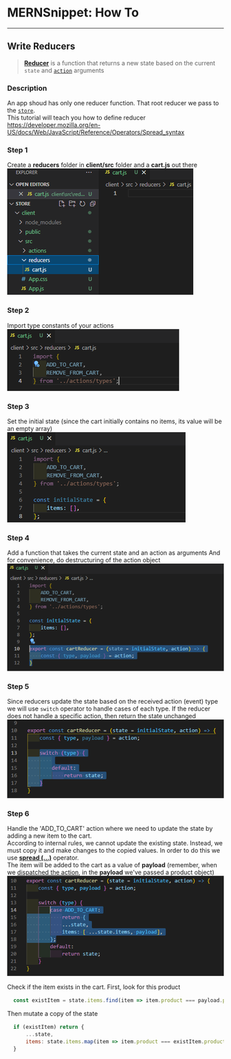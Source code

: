 # MERNSnippet: How To
---
## Write Reducers

> [**Reducer**](https://redux.js.org/tutorials/fundamentals/part-3-state-actions-reducers#writing-reducers) is a function that returns a new state based on the current `state` and [`action`](https://github.com/andrewsinelnikov/MERNSnippet-How-To/blob/main/task23/README.md) arguments<br />

### Description
An app shoud has only one reducer function. That root reducer we pass to the [`store`](https://github.com/andrewsinelnikov/MERNSnippet-How-To/blob/main/task22/README.md).<br /> 
This tutorial will teach you how to define reducer <br /> 
https://developer.mozilla.org/en-US/docs/Web/JavaScript/Reference/Operators/Spread_syntax <br />
### Step 1
Create a **reducers** folder in **client/src** folder and a **cart.js** out there<br /> 
  ![1](img/1.png) <br />

### Step 2
Import type constants of your actions<br /> 
  ![2](img/2.png) <br />

### Step 3
Set the initial state (since the cart initially contains no items, its value will be an empty array)<br /> 
  ![3](img/3.png) <br />

### Step 4
Add a function that takes the current state and an action as arguments And for convenience, do destructuring of the action object<br /> 
  ![4](img/4.png) <br />

### Step 5
Since reducers update the state based on the received action (event) type we will use `switch` operator  to handle cases of each type. If the reducer does not handle a specific action, then return the state unchanged<br /> 
  ![5](img/5.png) <br />

### Step 6
Handle the 'ADD_TO_CART' action where we need to update the state by adding a new item to the cart.<br /> 
According to internal rules, we cannot update the existing state.  Instead, we must copy it and make changes to the copied values. In order to do this we use [**spread (...)**](https://developer.mozilla.org/en-US/docs/Web/JavaScript/Reference/Operators/Spread_syntax) operator. <br />
The item will be added to the cart as a  value of **payload** (remember, when we [dispatched the action](https://github.com/andrewsinelnikov/MERNSnippet-How-To/blob/main/task23/README.md#step-2), in the **payload** we've passed a product object) <br />
  ![6](img/6.png) <br />
  
Check if the item exists in the cart. First, look for this product <br />
```Javascript
  const existItem = state.items.find(item => item.product === payload.product);
```
Then mutate a copy of the state <br />
```Javascript
  if (existItem) return {
      ...state,
      items: state.items.map(item => item.product === existItem.product ? payload : item)
  }
```

